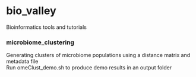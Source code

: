 # bio_valley
Bioinformatics tools and tutorials

### microbiome_clustering
Generating clusters of microbiome populations using a distance matrix and metadata file <br />
Run omeClust_demo.sh to produce demo results in an output folder <br />
